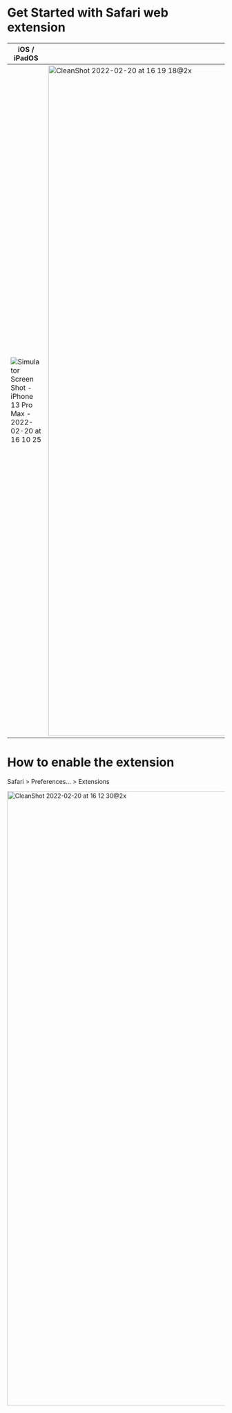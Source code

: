 # Get Started with Safari web extension

| iOS / iPadOS | macOS |
| ---- | -----|
| ![Simulator Screen Shot - iPhone 13 Pro Max - 2022-02-20 at 16 10 25](https://user-images.githubusercontent.com/54872601/154834631-53ca6d93-5515-4fc0-8353-b12397deb414.png) | <img width="1552" alt="CleanShot 2022-02-20 at 16 19 18@2x" src="https://user-images.githubusercontent.com/54872601/154834638-54f0e75e-d6f7-4b19-abfa-e5667db16c05.png"> |

# How to enable the extension
Safari > Preferences... > Extensions

<img width="1422" alt="CleanShot 2022-02-20 at 16 12 30@2x" src="https://user-images.githubusercontent.com/54872601/154834766-46056d0c-e717-404d-b015-1e884be44ac7.png">
